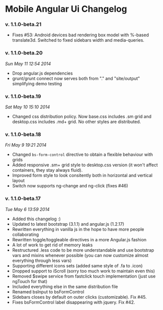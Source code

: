 # Mobile Angular Ui Changelog

### v. 1.1.0-beta.21

- Fixes #53: Android devices bad rendering box model with %-based translate3d. Switched to fixed sidebars width and media-queries.

### v. 1.1.0-beta.20

_Sun May  11 12:54 2014_

- Drop angular.js dependencies
- grunt/grunt connect now serves both from "." and "site/output" simplifying demo testing

### v. 1.1.0-beta.19
_Sat May  10 15:10 2014_

- Changed css distribution policy. Now base.css includes .sm grid and desktop.css includes .md+ grid. No other styles are distributed.

### v. 1.1.0-beta.18

_Fri May  9 19:21 2014_

- Changed `bs-form-control` directive to obtain a flexible behaviour with grids
- Added responsive .sm+ grid style to desktop.css version (it won't affect containers, they stay always fluid).
- Improved form style to look consitently both in horizontal and vertical layout
- Switch now supports ng-change and ng-click (fixes #46)

### v. 1.1.0-beta.17

_Tue May  6 13:59 2014_

- Added this changelog :)
- Updated to latest bootstrap (3.1.1) and angular.js (1.2.17)
- Rewritten everything in vanilla js in the hope to have more people collaborating
- Rewritten toggle/toggleable directives in a more Angular.js fashion
- A lot of work to get rid of memory leaks
- Restructured .less code to be more understandable and use bootstrap vars and mixins whenever possible (you can now customize almost everything through less vars)
- Supporting different icons sets (added same style of .fa to .icon)
- Dropped support to iScroll (sorry too much work to maintain even this)
- Removed $swipe service from fastclick touch implementation (just use ngTouch for that)
- Included everything else in the same distribution file
- Renamed bsInput to bsFormControl
- Sidebars closes by default on outer clicks (customizable). Fix #45.
- Fixes bsFormControl label disappearing with jquery. Fix #42.